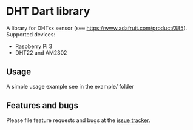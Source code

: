 # DHT Dart library

A library for DHTxx sensor (see https://www.adafruit.com/product/385).
Supported devices:
- Raspberry Pi 3
- DHT22 and AM2302

## Usage

A simple usage example see in the example/ folder

## Features and bugs

Please file feature requests and bugs at the [issue tracker][tracker].

[tracker]: https://github.com/yolkhovyy/dht_dart/issues
